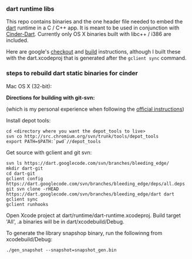 ### dart runtime libs

This repo contains binaries and the one header file needed to embed the [dart][dartlang] runtime in a C / C++ app. It is meant to be used in conjunction with [Cinder-Dart](https://github.com/richardeakin/Cinder-Dart). Currently only OS X binaries built with libc++ / i386 are included.

Here are google's [checkout][checkout] and [build][build] instructions, although I built these with the dart.xcodeproj that is generated after the `gclient sync` command.

### steps to rebuild dart static binaries for cinder


Mac OS X (32-bit):


__Directions for building with git-svn:__

(which is my personal experience when following the [official instructions][checkout])

Install depot tools:

```
cd <directory where you want the depot_tools to live>
svn co http://src.chromium.org/svn/trunk/tools/depot_tools
export PATH=$PATH:`pwd`//depot_tools
```

Get source with gclient and git svn:
 
```
svn ls https://dart.googlecode.com/svn/branches/bleeding_edge/
mkdir dart-git
cd dart-git
gclient config https://dart.googlecode.com/svn/branches/bleeding_edge/deps/all.deps
git svn clone -rHEAD https://dart.googlecode.com/svn/branches/bleeding_edge/dart dart
gclient sync
gclient runhooks
```

Open Xcode project at dart/runtime/dart-runtime.xcodeproj. Build target 'All', .a binaries will be in dart/xcodebuild/Debug.

To generate the library snapshop binary, run the followinng from xcodebuild/Debug:

```
./gen_snapshot --snapshot=snapshot_gen.bin
```


[dartlang]: http://www.dartlang.org/
[checkout]: https://code.google.com/p/dart/wiki/GettingTheSource
[build]: https://code.google.com/p/dart/wiki/Building#Building_everything
